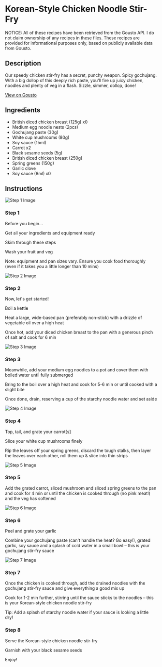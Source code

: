 # Korean-Style Chicken Noodle Stir-Fry

NOTICE: All of these recipes have been retrieved from the Gousto API. I do not claim ownership of any recipes in these files. These recipes are provided for informational purposes only, based on publicly available data from Gousto.

## Description

Our speedy chicken stir-fry has a secret, punchy weapon. Spicy gochujang. With a big dollop of this deeply rich paste, you'll fire up juicy chicken, noodles and plenty of veg in a flash. Sizzle, simmer, dollop, done!

[View on Gousto](https://www.gousto.co.uk/recipes/cookbook/korean-style-chicken-noodle-stir-fry)

## Ingredients

- British diced chicken breast (125g) x0
- Medium egg noodle nests (2pcs)
- Gochujang paste (30g)
- White cup mushrooms (80g)
- Soy sauce (15ml)
- Carrot x2
- Black sesame seeds (5g)
- British diced chicken breast (250g)
- Spring greens (150g)
- Garlic clove
- Soy sauce (8ml) x0

## Instructions

![Step 1 Image](https://production-media.gousto.co.uk/cms/recipe-step-image/Step-1-9-1726590860280-x200.jpg)

### Step 1

Before you begin...

Get all your ingredients and equipment ready

Skim through these steps

Wash your fruit and veg

Note: equipment and pan sizes vary. Ensure you cook food thoroughly (even if it takes you a little longer than 10 mins)

![Step 2 Image](https://production-media.gousto.co.uk/cms/recipe-step-image/Step-2-9-1726590865567-x200.jpg)

### Step 2

Now, let's get started!

Boil a kettle

Heat a large, wide-based pan (preferably non-stick) with a drizzle of vegetable oil over a high heat

Once hot, add your diced chicken breast to the pan with a generous pinch of salt and cook for 6 min

![Step 3 Image](https://production-media.gousto.co.uk/cms/recipe-step-image/Step-3-9-1726590869973-x200.jpg)

### Step 3

Meanwhile, add your medium egg noodles to a pot and cover them with boiled water until fully submerged

Bring to the boil over a high heat and cook for 5-6 min or until cooked with a slight bite

Once done, drain, reserving a cup of the starchy noodle water and set aside

![Step 4 Image](https://production-media.gousto.co.uk/cms/recipe-step-image/Step-4-9-1726590875547-x200.jpg)

### Step 4

Top, tail, and grate your carrot[s]

Slice your white cup mushrooms finely

Rip the leaves off your spring greens, discard the tough stalks, then layer the leaves over each other, roll them up & slice into thin strips

![Step 5 Image](https://production-media.gousto.co.uk/cms/recipe-step-image/Step-5-9-1726590879858-x200.jpg)

### Step 5

Add the grated carrot, sliced mushroom and sliced spring greens to the pan and cook for 4 min or until the chicken is cooked through (no pink meat!) and the veg has softened

![Step 6 Image](https://production-media.gousto.co.uk/cms/recipe-step-image/Step-6-9-1726590885083-x200.jpg)

### Step 6

Peel and grate your garlic

Combine your gochujang paste (can't handle the heat? Go easy!), grated garlic, soy sauce and a splash of cold water in a small bowl – this is your gochujang stir-fry sauce

![Step 7 Image](https://production-media.gousto.co.uk/cms/recipe-step-image/Step-7-copy-2-1726828405454-x200.jpg)

### Step 7

Once the chicken is cooked through, add the drained noodles with the gochujang stir-fry sauce and give everything a good mix up

Cook for 1-2 min further, stirring until the sauce sticks to the noodles – this is your Korean-style chicken noodle stir-fry

Tip: Add a splash of starchy noodle water if your sauce is looking a little dry!

### Step 8

Serve the Korean-style chicken noodle stir-fry

Garnish with your black sesame seeds

Enjoy!

